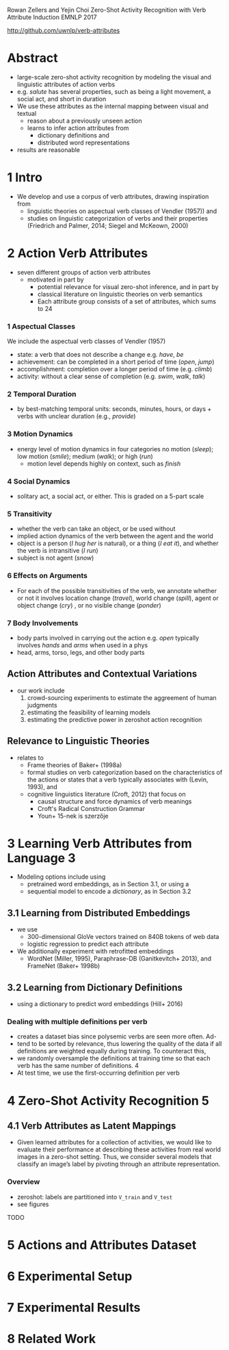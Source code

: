 Rowan Zellers and Yejin Choi
Zero-Shot Activity Recognition with Verb Attribute Induction
EMNLP 2017

http://github.com/uwnlp/verb-attributes

# Abstract

* large-scale zero-shot activity recognition
  by modeling the visual and linguistic attributes of action verbs
* e.g. _salute_ has several properties, such as being a
  light movement, a social act, and short in duration
* We use these attributes as the internal mapping between visual and textual
  * reason about a previously unseen action
  * learns to infer action attributes from
    * dictionary definitions and
    * distributed word representations
* results are reasonable

# 1 Intro

* We develop and use a corpus of verb attributes, drawing inspiration from
  * linguistic theories on aspectual verb classes of Vendler (1957)) and
  * studies on linguistic categorization of verbs and their properties
    (Friedrich and Palmer, 2014; Siegel and McKeown, 2000)

# 2 Action Verb Attributes

* seven different groups of action verb attributes
  * motivated in part by
    * potential relevance for visual zero-shot inference, and in part by
    * classical literature on linguistic theories on verb semantics
    * Each attribute group consists of a set of attributes, which sums to 24

### 1 Aspectual Classes

We include the aspectual verb classes of Vendler (1957)
* state: a verb that does not describe a change e.g. _have_, _be_
* achievement: can be completed in a short period of time (_open_, _jump_)
* accomplishment: completion over a longer period of time (e.g.  _climb_)
* activity: without a clear sense of completion (e.g. _swim_, _walk_, _talk_)

### 2 Temporal Duration

* by best-matching temporal units: seconds, minutes, hours, or days + verbs
  with unclear duration (e.g., _provide_)

### 3 Motion Dynamics

* energy level of motion dynamics in four categories
  no motion (_sleep_); low motion (_smile_); medium (_walk_); or high (_run_)
  + motion level depends highly on context, such as _finish_

### 4 Social Dynamics

* solitary act, a social act, or either. This is graded on a 5-part scale

### 5 Transitivity

* whether the verb can take an object, or be used without
* implied action dynamics of the verb between the agent and the world
* object is a person (_I hug her_ is natural), or a thing (_I eat it_), and
  whether the verb is intransitive (_I run_)
* subject is not agent (_snow_)

### 6 Effects on Arguments

* For each of the possible transitivities of the verb, we annotate whether or
  not it involves location change (_travel_), world change (_spill_), agent or
  object change (_cry_) , or no visible change (_ponder_)

### 7 Body Involvements

* body parts involved in carrying out the action
  e.g. _open_ typically involves _hands_ and _arms_ when used in a phys
* head, arms, torso, legs, and other body parts

## Action Attributes and Contextual Variations

* our work include
  1. crowd-sourcing experiments to estimate the aggreement of human judgments
  2. estimating the feasibility of learning models
  3. estimating the predictive power in zeroshot action recognition

## Relevance to Linguistic Theories

* relates to
  * Frame theories of Baker+ (1998a)
  * formal studies on verb categorization based on the characteristics of the
    actions or states that a verb typically associates with (Levin, 1993), and
  * cognitive linguistics literature (Croft, 2012) that focus on
    * causal structure and force dynamics of verb meanings
    * Croft's Radical Construction Grammar
    * Youn+ 15-nek is szerzője

# 3 Learning Verb Attributes from Language 3

* Modeling options include using
  * pretrained word embeddings, as in Section 3.1, or using a
  * sequential model to encode a _dictionary_, as in Section 3.2

## 3.1 Learning from Distributed Embeddings

* we use
  * 300-dimensional GloVe vectors trained on 840B tokens of web data
  * logistic regression to predict each attribute
* We additionally experiment with retrofitted embeddings
  * WordNet (Miller, 1995), Paraphrase-DB (Ganitkevitch+ 2013), and
    FrameNet (Baker+ 1998b)

## 3.2 Learning from Dictionary Definitions

* using a dictionary to predict word embeddings (Hill+ 2016)

### Dealing with multiple definitions per verb

* creates a dataset bias since polysemic verbs are seen more often. Ad-
* tend to be sorted by relevance, thus lowering the quality of the data if all
  definitions are weighted equally during training. To counteract this,
* we randomly oversample the definitions at training time so that
  each verb has the same number of definitions. 4
* At test time, we use the first-occurring definition per verb

# 4 Zero-Shot Activity Recognition 5

## 4.1 Verb Attributes as Latent Mappings

* Given learned attributes for a collection of activities, we would like to
  evaluate their performance at describing these activities from real world
  images in a zero-shot setting. Thus, we consider several models that classify
  an image’s label by pivoting through an attribute representation.

### Overview

* zeroshot: labels are partitioned into `V_train` and `V_test`
* see figures

TODO

# 5 Actions and Attributes Dataset

# 6 Experimental Setup

# 7 Experimental Results

# 8 Related Work
